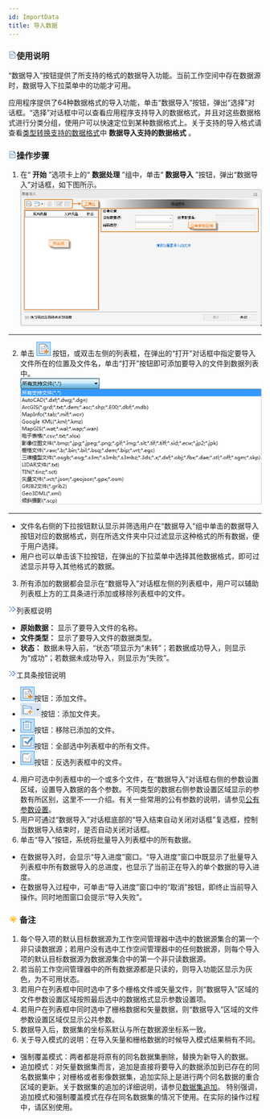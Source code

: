 ```yaml
---
id: ImportData
title: 导入数据
---  
```


### ![](../../img/read.gif)使用说明

“数据导入”按钮提供了所支持的格式的数据导入功能。当前工作空间中存在数据源时，数据导入下拉菜单中的功能才可用。

应用程序提供了64种数据格式的导入功能，单击“数据导入”按钮，弹出“选择”对话框。“选择”对话框中可以查看应用程序支持导入的数据格式，并且对这些数据格式进行分类分组，使用户可以快速定位到某种数据格式上。关于支持的导入格式请查看[类型转换支持的数据格式](GeoFormates)中
**数据导入支持的数据格式** 。

### ![](../../img/read.gif)操作步骤

  1. 在“ **开始** ”选项卡上的“ **数据处理** ”组中，单击“ **数据导入** ”按钮，弹出“数据导入”对话框，如下图所示。
![](img/DataImportDia.png)  
---  
  2. 单击 ![](../../img/AddBNT.png) 按钮，或双击左侧的列表框，在弹出的“打开”对话框中指定要导入文件所在的位置及文件名，单击“打开”按钮即可添加要导入的文件到数据列表中。
![](img/OpenDia.png)  
---  
  * 文件名右侧的下拉按钮默认显示并筛选用户在“数据导入”组中单击的数据导入按钮对应的数据格式，则在所选文件夹中只过滤显示这种格式的所有数据，便于用户选择。 
  * 用户也可以单击该下拉按钮，在弹出的下拉菜单中选择其他数据格式，即可过滤显示并导入其他格式的数据。
  3. 所有添加的数据都会显示在“数据导入”对话框左侧的列表框中，用户可以辅助列表框上方的工具条进行添加或移除列表框中的文件。

![](img/close.gif)列表框说明

  * **原始数据：** 显示了要导入文件的名称。 
  * **文件类型：** 显示了要导入文件的数据类型。 
  * **状态：** 数据未导入前，“状态”项显示为“未转”；若数据成功导入，则显示为“成功”；若数据未成功导入，则显示为“失败”。 

![](img/close.gif)工具条按钮说明

  * ![](../../img/AddBNT.png)按钮：添加文件。
  * ![](../../img/AddDataButton.png)按钮：添加文件夹。
  * ![](../../img/RemoveButton.png)按钮：移除已添加的文件。
  * ![](../../img/SelectAll.png)按钮：全部选中列表框中的所有文件。
  * ![](../../img/SelectInvert.png)按钮：反选列表框中的文件。

  4. 用户可选中列表框中的一个或多个文件，在“数据导入”对话框右侧的参数设置区域，设置导入数据的各个参数。不同类型的数据右侧参数设置区域显示的参数有所区别，这里不一一介绍。有关一些常用的公有参数的说明，请参见[公有参数设置](ParameterSettingDia)。
  5. 用户可通过“数据导入”对话框底部的“导入结束自动关闭对话框”复选框，控制当数据导入结束时，是否自动关闭对话框。
  6. 单击“导入”按钮，系统将批量导入列表框中的所有数据。
  * 在数据导入时，会显示“导入进度”窗口。“导入进度”窗口中既显示了批量导入列表框中所有数据导入的总进度，也显示了当前正在导入的单个数据的导入进度。
  * 在数据导入过程中，可单击“导入进度”窗口中的“取消”按钮，即终止当前导入操作。同时地图窗口会提示“导入失败”。

### ![](../../img/note.png)备注

  1. 每个导入项的默认目标数据源为工作空间管理器中选中的数据源集合的第一个非只读数据源；若用户没有选中工作空间管理器中的任何数据源，则每个导入项的默认目标数据源为数据源集合中的第一个非只读数据源。
  2. 若当前工作空间管理器中的所有数据源都是只读的，则导入功能区显示为灰色，为不可用状态。
  3. 若用户在列表框中同时选中了多个栅格文件或矢量文件，则“数据导入”区域的文件参数设置区域按照最后选中的数据格式显示参数设置项。
  4. 若用户在列表框中同时选中了栅格数据和矢量数据，则“数据导入”区域的文件参数设置区域仅显示公共参数。
  5. 数据导入后，数据集的坐标系默认与所在数据源坐标系一致。
  6. 关于导入模式的说明：在导入矢量和栅格数据的时候导入模式结果稍有不同。  

  * 强制覆盖模式：两者都是将原有的同名数据集删除，替换为新导入的数据。
  * 追加模式：对矢量数据集而言，追加是直接将要导入的数据添加到已存在的同名数据集中；对栅格或者影像数据集，追加实际上是进行两个同名数据的重合区域的更新。关于数据集的追加的详细说明，请参见[数据集追加](DataAppend)。
特别强调，追加模式和强制覆盖模式在存在同名数据集的情况下使用。在实际的操作过程中，请区别使用。


